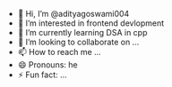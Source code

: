 - 👋 Hi, I’m @adityagoswami004
- 👀 I’m interested in frontend devlopment 
- 🌱 I’m currently learning DSA in cpp
- 💞️ I’m looking to collaborate on ...
- 📫 How to reach me ...
- 😄 Pronouns: he
- ⚡ Fun fact: ...

<!---
adityagoswami004/adityagoswami004 is a ✨ special ✨ repository because its `README.md` (this file) appears on your GitHub profile.
You can click the Preview link to take a look at your changes.
--->
